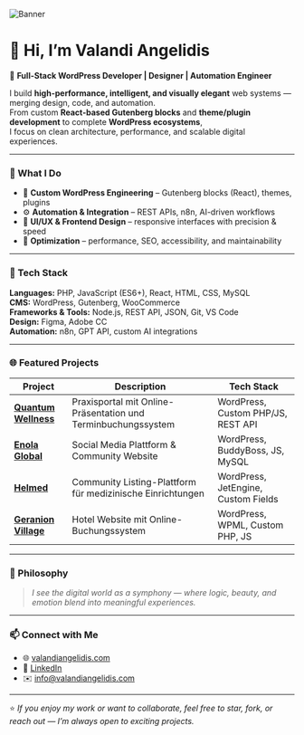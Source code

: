 ![Banner](profile-banner.png)

# 👋 Hi, I’m Valandi Angelidis  
🎨 **Full-Stack WordPress Developer | Designer | Automation Engineer**

I build **high-performance, intelligent, and visually elegant** web systems — merging design, code, and automation.  
From custom **React-based Gutenberg blocks** and **theme/plugin development** to complete **WordPress ecosystems**,  
I focus on clean architecture, performance, and scalable digital experiences.

---

### 🧠 What I Do
- 🧩 **Custom WordPress Engineering** – Gutenberg blocks (React), themes, plugins  
- ⚙️ **Automation & Integration** – REST APIs, n8n, AI-driven workflows  
- 🎨 **UI/UX & Frontend Design** – responsive interfaces with precision & speed  
- 🚀 **Optimization** – performance, SEO, accessibility, and maintainability  

---

### 🧰 Tech Stack
**Languages:** PHP, JavaScript (ES6+), React, HTML, CSS, MySQL  
**CMS:** WordPress, Gutenberg, WooCommerce  
**Frameworks & Tools:** Node.js, REST API, JSON, Git, VS Code  
**Design:** Figma, Adobe CC  
**Automation:** n8n, GPT API, custom AI integrations  

---

### 🌐 Featured Projects
| Project | Description | Tech Stack |
|----------|--------------|------------|
| [**Quantum Wellness**](https://quantumwellness.gr) | Praxisportal mit Online-Präsentation und Terminbuchungssystem | WordPress, Custom PHP/JS, REST API |
| [**Enola Global**](https://enolaglobal.com) | Social Media Plattform & Community Website | WordPress, BuddyBoss, JS, MySQL |
| [**Helmed**](https://helmed.org) | Community Listing-Plattform für medizinische Einrichtungen | WordPress, JetEngine, Custom Fields |
| [**Geranion Village**](https://geranionvillage.com) | Hotel Website mit Online-Buchungssystem | WordPress, WPML, Custom PHP, JS |

---

### 🌈 Philosophy
> *I see the digital world as a symphony — where logic, beauty, and emotion blend into meaningful experiences.*

---

### 📫 Connect with Me
- 🌐 [valandiangelidis.com](https://valandiangelidis.com)  
- 💼 [LinkedIn](https://linkedin.com/in/valandiangelidis)  
- ✉️ [info@valandiangelidis.com](mailto:info@valandiangelidis.com)  

---

⭐ *If you enjoy my work or want to collaborate, feel free to star, fork, or reach out — I’m always open to exciting projects.*
